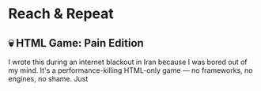# Reach & Repeat

## 💀 HTML Game: Pain Edition
I wrote this during an internet blackout in Iran because I was bored out of my mind.
It's a performance-killing HTML-only game — no frameworks, no engines, no shame.
Just <script> tags and divine suffering — exactly as God intended.


## 🎮 About the Game
It's a 💻 game, You use the arrow keys to move between falling blocks and reach the top.
But when you finally make it… the game resets.
Except now, the distance to the top is longer than before 

[🎥 Watch Gameplay Demo](https://github.com/pureAliNajafi/Reach-Repeat/raw/main/game.mp4)
   [🕹 Play the Game](https://rawcdn.githack.com/pureAliNajafi/Reach-Repeat/refs/heads/main/game.htm)

